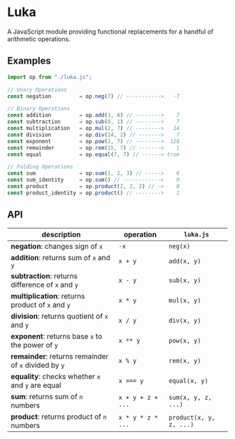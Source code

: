 # Luka

A JavaScript module providing functional replacements for a handful of
arithmetic operations.

## Examples

```javascript
import op from "./luka.js";

// Unary Operations
const negation         = op.neg(7) // ----------->   -7

// Binary Operations
const addition         = op.add(1, 6) // -------->    7
const subtraction      = op.sub(8, 1) // -------->    7
const multiplication   = op.mul(2, 7) // -------->   14
const division         = op.div(14, 2) // ------->    7
const exponent         = op.pow(2, 7) // -------->  128
const remainder        = op.rem(15, 7) // ------->    1
const equal            = op.equal(7, 7) // ------> true

// Folding Operations
const sum              = op.sum(1, 2, 3) // ----->    6
const sum_identity     = op.sum() // ------------>    0
const product          = op.product(2, 2, 2) // ->    8
const product_identity = op.product() // -------->    1
```

## API

| description                                            | operation         | `luka.js`               |
| ------------------------------------------------------ | ----------------- | ----------------------- |
| **negation**: changes sign of `x`                      | `-x`              | `neg(x)`                |
| **addition**: returns sum of `x` and `y`               | `x + y`           | `add(x, y)`             |
| **subtraction**: returns difference of `x` and `y`     | `x - y`           | `sub(x, y)`             |
| **multiplication**: returns product of `x` and `y`     | `x * y`           | `mul(x, y)`             |
| **division**: returns quotient of `x` and `y`          | `x / y`           | `div(x, y)`             |
| **exponent**: returns base `x` to the power of `y`     | `x ** y`          | `pow(x, y)`             |
| **remainder**: returns remainder of `x` divided by `y` | `x % y`           | `rem(x, y)`             |
| **equality**: checks whether `x` and `y` are equal     | `x === y`         | `equal(x, y)`           |
| **sum**: returns sum of `n` numbers                    | `x + y + z + ...` | `sum(x, y, z, ...)`     |
| **product**: returns product of `n` numbers            | `x * y * z * ...` | `product(x, y, z, ...)` |
